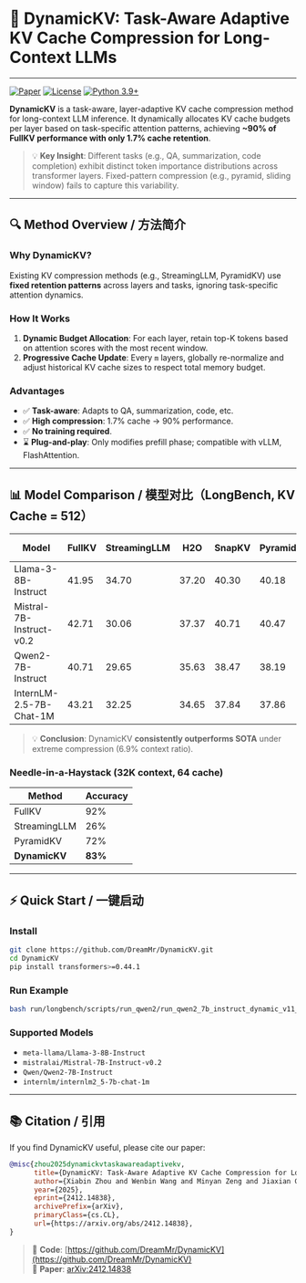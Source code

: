# 🚀 DynamicKV: Task-Aware Adaptive KV Cache Compression for Long-Context LLMs  

---


[![Paper](https://img.shields.io/badge/arXiv-2412.14838-b31b1b.svg)](https://arxiv.org/abs/2412.14838)  [![License](https://img.shields.io/badge/license-MIT-green)](LICENSE) [![Python 3.9+](https://img.shields.io/badge/python-3.9%2B-blue)]()

**DynamicKV** is a task-aware, layer-adaptive KV cache compression method for long-context LLM inference. It dynamically allocates KV cache budgets per layer based on task-specific attention patterns, achieving **~90% of FullKV performance with only 1.7% cache retention**.

> 💡 **Key Insight**: Different tasks (e.g., QA, summarization, code completion) exhibit distinct token importance distributions across transformer layers. Fixed-pattern compression (e.g., pyramid, sliding window) fails to capture this variability.

---

## 🔍 Method Overview / 方法简介

### Why DynamicKV?
Existing KV compression methods (e.g., StreamingLLM, PyramidKV) use **fixed retention patterns** across layers and tasks, ignoring task-specific attention dynamics.

### How It Works
1. **Dynamic Budget Allocation**: For each layer, retain top-K tokens based on attention scores with the most recent window.
2. **Progressive Cache Update**: Every `m` layers, globally re-normalize and adjust historical KV cache sizes to respect total memory budget.

### Advantages
- ✅ **Task-aware**: Adapts to QA, summarization, code, etc.
- ✅ **High compression**: 1.7% cache → 90% performance.
- ✅ **No training required**.
- ⌛️ **Plug-and-play**: Only modifies prefill phase; compatible with vLLM, FlashAttention.

---

## 📊 Model Comparison / 模型对比（LongBench, KV Cache = 512）

| Model | FullKV | StreamingLLM | H2O | SnapKV | PyramidKV | **DynamicKV (Ours)** |
|-------|--------|--------------|-----|--------|-----------|----------------------|
| Llama-3-8B-Instruct | 41.95 | 34.70 | 37.20 | 40.30 | 40.18 | **40.73** |
| Mistral-7B-Instruct-v0.2 | 42.71 | 30.06 | 37.37 | 40.71 | 40.47 | **40.90** |
| Qwen2-7B-Instruct | 40.71 | 29.65 | 35.63 | 38.47 | 38.19 | **39.16** |
| InternLM-2.5-7B-Chat-1M | 43.21 | 32.25 | 34.65 | 37.84 | 37.86 | **38.39** |

> 💡 **Conclusion**: DynamicKV **consistently outperforms SOTA** under extreme compression (6.9% context ratio).

### Needle-in-a-Haystack (32K context, 64 cache)
| Method | Accuracy |
|--------|----------|
| FullKV | 92% |
| StreamingLLM | 26% |
| PyramidKV | 72% |
| **DynamicKV** | **83%** |

---

## ⚡ Quick Start / 一键启动

### Install
```bash
git clone https://github.com/DreamMr/DynamicKV.git
cd DynamicKV
pip install transformers>=0.44.1
```

### Run Example
```bash
bash run/longbench/scripts/run_qwen2/run_qwen2_7b_instruct_dynamic_v11_maxpool.sh 
```

### Supported Models
- `meta-llama/Llama-3-8B-Instruct`
- `mistralai/Mistral-7B-Instruct-v0.2`
- `Qwen/Qwen2-7B-Instruct`
- `internlm/internlm2_5-7b-chat-1m`

---

## 📚 Citation / 引用

If you find DynamicKV useful, please cite our paper:

```bibtex
@misc{zhou2025dynamickvtaskawareadaptivekv,
      title={DynamicKV: Task-Aware Adaptive KV Cache Compression for Long Context LLMs}, 
      author={Xiabin Zhou and Wenbin Wang and Minyan Zeng and Jiaxian Guo and Xuebo Liu and Li Shen and Min Zhang and Liang Ding},
      year={2025},
      eprint={2412.14838},
      archivePrefix={arXiv},
      primaryClass={cs.CL},
      url={https://arxiv.org/abs/2412.14838}, 
}
```

> 🔗 **Code**: [https://github.com/DreamMr/DynamicKV](https://github.com/DreamMr/DynamicKV)  
> 📄 **Paper**: [arXiv:2412.14838](https://arxiv.org/abs/2412.14838)